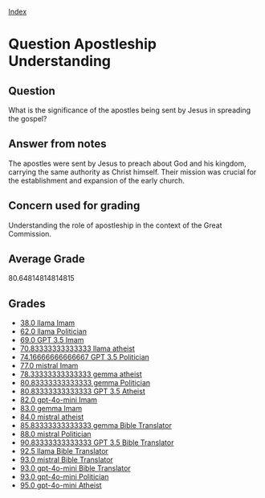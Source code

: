 
[Index](../../index.md)
# Question Apostleship Understanding
## Question
What is the significance of the apostles being sent by Jesus in spreading the gospel?

## Answer from notes
The apostles were sent by Jesus to preach about God and his kingdom, carrying the same authority as Christ himself. Their mission was crucial for the establishment and expansion of the early church.

## Concern used for grading
Understanding the role of apostleship in the context of the Great Commission.

## Average Grade
80.64814814814815

## Grades
 * [38.0 llama Imam](../answers/llama_Imam/Apostleship_Understanding.md)
 * [62.0 llama Politician](../answers/llama_Politician/Apostleship_Understanding.md)
 * [69.0 GPT 3.5 Imam](../answers/GPT_3.5_Imam/Apostleship_Understanding.md)
 * [70.83333333333333 llama atheist](../answers/llama_atheist/Apostleship_Understanding.md)
 * [74.16666666666667 GPT 3.5 Politician](../answers/GPT_3.5_Politician/Apostleship_Understanding.md)
 * [77.0 mistral Imam](../answers/mistral_Imam/Apostleship_Understanding.md)
 * [78.33333333333333 gemma atheist](../answers/gemma_atheist/Apostleship_Understanding.md)
 * [80.83333333333333 gemma Politician](../answers/gemma_Politician/Apostleship_Understanding.md)
 * [80.83333333333333 GPT 3.5 Atheist](../answers/GPT_3.5_Atheist/Apostleship_Understanding.md)
 * [82.0 gpt-4o-mini Imam](../answers/gpt-4o-mini_Imam/Apostleship_Understanding.md)
 * [83.0 gemma Imam](../answers/gemma_Imam/Apostleship_Understanding.md)
 * [84.0 mistral atheist](../answers/mistral_atheist/Apostleship_Understanding.md)
 * [85.83333333333333 gemma Bible Translator](../answers/gemma_Bible_Translator/Apostleship_Understanding.md)
 * [88.0 mistral Politician](../answers/mistral_Politician/Apostleship_Understanding.md)
 * [90.83333333333333 GPT 3.5 Bible Translator](../answers/GPT_3.5_Bible_Translator/Apostleship_Understanding.md)
 * [92.5 llama Bible Translator](../answers/llama_Bible_Translator/Apostleship_Understanding.md)
 * [93.0 mistral Bible Translator](../answers/mistral_Bible_Translator/Apostleship_Understanding.md)
 * [93.0 gpt-4o-mini Bible Translator](../answers/gpt-4o-mini_Bible_Translator/Apostleship_Understanding.md)
 * [93.0 gpt-4o-mini Politician](../answers/gpt-4o-mini_Politician/Apostleship_Understanding.md)
 * [95.0 gpt-4o-mini Atheist](../answers/gpt-4o-mini_Atheist/Apostleship_Understanding.md)
